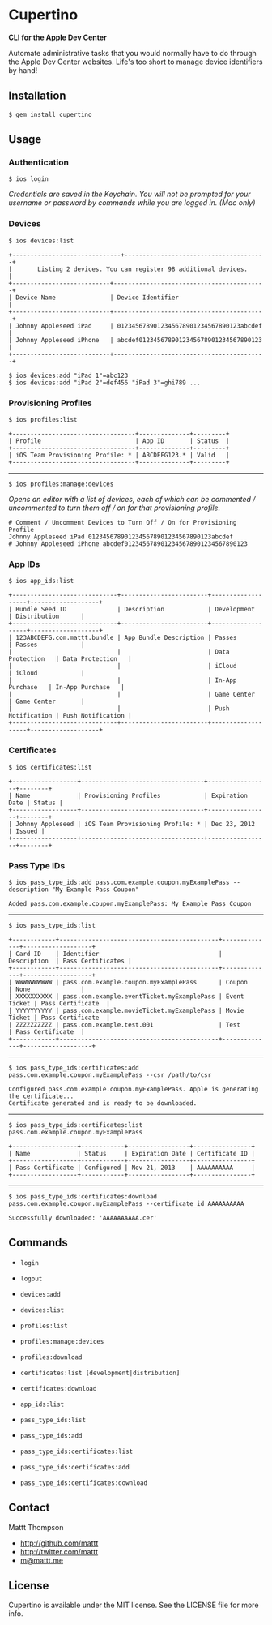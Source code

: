 # Cupertino
**CLI for the Apple Dev Center**

Automate administrative tasks that you would normally have to do through the Apple Dev Center websites. Life's too short to manage device identifiers by hand!

## Installation

    $ gem install cupertino

## Usage

### Authentication

    $ ios login


_Credentials are saved in the Keychain. You will not be prompted for your username or password by commands while you are logged in. (Mac only)_

### Devices

    $ ios devices:list

    +------------------------------+---------------------------------------+
    |       Listing 2 devices. You can register 98 additional devices.     |
    +---------------------------+------------------------------------------+
    | Device Name               | Device Identifier                        |
    +---------------------------+------------------------------------------+
    | Johnny Appleseed iPad     | 0123456789012345678901234567890123abcdef |
    | Johnny Appleseed iPhone   | abcdef0123456789012345678901234567890123 |
    +---------------------------+------------------------------------------+

    $ ios devices:add "iPad 1"=abc123
    $ ios devices:add "iPad 2"=def456 "iPad 3"=ghi789 ...

### Provisioning Profiles

    $ ios profiles:list

    +----------------------------------+--------------+---------+
    | Profile                          | App ID       | Status  |
    +----------------------------------+--------------+---------+
    | iOS Team Provisioning Profile: * | ABCDEFG123.* | Valid   |
    +----------------------------------+--------------+---------+

---

    $ ios profiles:manage:devices

_Opens an editor with a list of devices, each of which can be commented / uncommented to turn them off / on for that provisioning profile._

    # Comment / Uncomment Devices to Turn Off / On for Provisioning Profile
    Johnny Appleseed iPad 0123456789012345678901234567890123abcdef
    # Johnny Appleseed iPhone abcdef0123456789012345678901234567890123

### App IDs

    $ ios app_ids:list

    +-----------------------------+------------------------+-------------------+-------------------+
    | Bundle Seed ID              | Description            | Development       | Distribution      |
    +-----------------------------+------------------------+-------------------+-------------------+
    | 123ABCDEFG.com.mattt.bundle | App Bundle Description | Passes            | Passes            |
    |                             |                        | Data Protection   | Data Protection   |
    |                             |                        | iCloud            | iCloud            |
    |                             |                        | In-App Purchase   | In-App Purchase   |
    |                             |                        | Game Center       | Game Center       |
    |                             |                        | Push Notification | Push Notification |
    +-----------------------------+------------------------+-------------------+-------------------+

### Certificates

    $ ios certificates:list

    +------------------+----------------------------------+-----------------+--------+
    | Name             | Provisioning Profiles            | Expiration Date | Status |
    +------------------+----------------------------------+-----------------+--------+
    | Johnny Appleseed | iOS Team Provisioning Profile: * | Dec 23, 2012    | Issued |
    +------------------+----------------------------------+-----------------+--------+

### Pass Type IDs

    $ ios pass_type_ids:add pass.com.example.coupon.myExamplePass --description "My Example Pass Coupon"

    Added pass.com.example.coupon.myExamplePass: My Example Pass Coupon

---

    $ ios pass_type_ids:list

    +------------+--------------------------------------------+--------------+-------------------+
    | Card ID    | Identifier                                 | Description  | Pass Certificates |
    +------------+--------------------------------------------+--------------+-------------------+
    | WWWWWWWWWW | pass.com.example.coupon.myExamplePass      | Coupon       | None              |
    | XXXXXXXXXX | pass.com.example.eventTicket.myExamplePass | Event Ticket | Pass Certificate  |
    | YYYYYYYYYY | pass.com.example.movieTicket.myExamplePass | Movie Ticket | Pass Certificate  |
    | ZZZZZZZZZZ | pass.com.example.test.001                  | Test         | Pass Certificate  |
    +------------+--------------------------------------------+--------------+-------------------+

---

    $ ios pass_type_ids:certificates:add pass.com.example.coupon.myExamplePass --csr /path/to/csr

    Configured pass.com.example.coupon.myExamplePass. Apple is generating the certificate...
    Certificate generated and is ready to be downloaded.

---

    $ ios pass_type_ids:certificates:list pass.com.example.coupon.myExamplePass

    +------------------+------------+-----------------+----------------+
    | Name             | Status     | Expiration Date | Certificate ID |
    +------------------+------------+-----------------+----------------+
    | Pass Certificate | Configured | Nov 21, 2013    | AAAAAAAAAA     |
    +------------------+------------+-----------------+----------------+

---

    $ ios pass_type_ids:certificates:download pass.com.example.coupon.myExamplePass --certificate_id AAAAAAAAAA

    Successfully downloaded: 'AAAAAAAAAA.cer'

## Commands

- `login`
- `logout`

- `devices:add`
- `devices:list`

- `profiles:list`
- `profiles:manage:devices`
- `profiles:download`

- `certificates:list [development|distribution]`
- `certificates:download`

- `app_ids:list`

- `pass_type_ids:list`
- `pass_type_ids:add`
- `pass_type_ids:certificates:list`
- `pass_type_ids:certificates:add`
- `pass_type_ids:certificates:download`

## Contact

Mattt Thompson

- http://github.com/mattt
- http://twitter.com/mattt
- m@mattt.me

## License

Cupertino is available under the MIT license. See the LICENSE file for more info.
